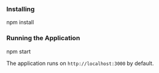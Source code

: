 ### Installing
npm install

### Running the Application
npm start

The application runs on `http://localhost:3000` by default.
